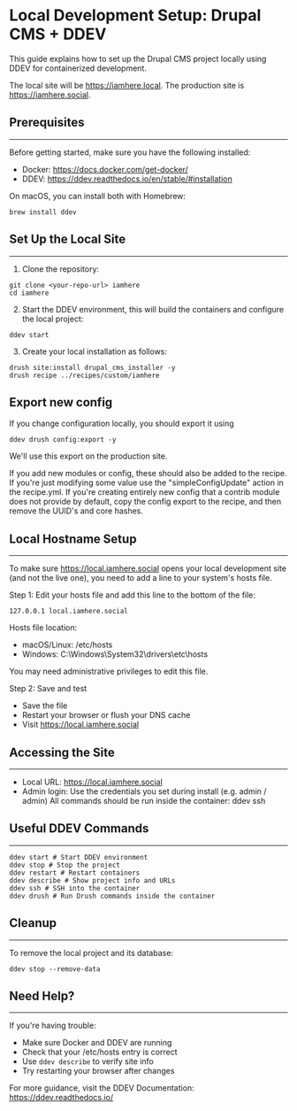 # Local Development Setup: Drupal CMS + DDEV

This guide explains how to set up the Drupal CMS project locally using DDEV for containerized
development.

The local site will be https://iamhere.local. The production site is https://iamhere.social.

## Prerequisites
-------------

Before getting started, make sure you have the following installed:
- Docker: https://docs.docker.com/get-docker/
- DDEV: https://ddev.readthedocs.io/en/stable/#installation

On macOS, you can install both with Homebrew:
```shell
brew install ddev
```

## Set Up the Local Site
---------------------

1. Clone the repository:
```shell
git clone <your-repo-url> iamhere
cd iamhere
```
2. Start the DDEV environment, this will build the containers and configure the local project:
```shell
ddev start
```
3. Create your local installation as follows:
```shell
drush site:install drupal_cms_installer -y
drush recipe ../recipes/custom/iamhere
```

## Export new config

If you change configuration locally, you should export it using
```shell
ddev drush config:export -y
```
We'll use this export on the production site.

If you add new modules or config, these should also be added to the recipe.
If you're just modifying some value use the "simpleConfigUpdate" action in the recipe.yml.
If you're creating entirely new config that a contrib module does not provide by
default, copy the config export to the recipe, and then remove the UUID's and core hashes. 

## Local Hostname Setup
--------------------
To make sure https://local.iamhere.social opens your local development site (and not the live one), you need to add a line to your system's hosts file.

Step 1: Edit your hosts file and add this line to the bottom of the file:
```
127.0.0.1 local.iamhere.social
```

Hosts file location:
- macOS/Linux: /etc/hosts
- Windows: C:\Windows\System32\drivers\etc\hosts

You may need administrative privileges to edit this file.

Step 2: Save and test
- Save the file
- Restart your browser or flush your DNS cache
- Visit https://local.iamhere.social

## Accessing the Site
------------------
- Local URL: https://local.iamhere.social
- Admin login: Use the credentials you set during install (e.g. admin / admin)
All commands should be run inside the container:
ddev ssh

## Useful DDEV Commands
--------------------
```shell
ddev start # Start DDEV environment
ddev stop # Stop the project
ddev restart # Restart containers
ddev describe # Show project info and URLs
ddev ssh # SSH into the container
ddev drush # Run Drush commands inside the container
```

## Cleanup
-------
To remove the local project and its database:
```shell
ddev stop --remove-data
```

## Need Help?
----------

If you're having trouble:

- Make sure Docker and DDEV are running
- Check that your /etc/hosts entry is correct
- Use `ddev describe` to verify site info
- Try restarting your browser after changes

For more guidance, visit the DDEV Documentation: https://ddev.readthedocs.io/
